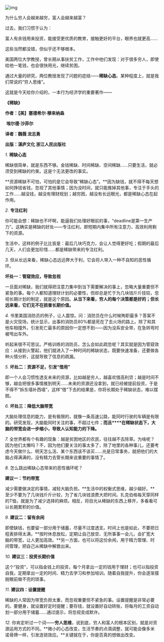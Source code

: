 ![img](https://mmbiz.qpic.cn/mmbiz_jpg/I0y5GhSOx6RpCvxdYHk6t4ibnJIm10FcAyHDb58YZoOfibvSTOOUtP30AdBSRQk8kOb0bTEBfbdbsMiawheDXoD4w/640?wx_fmt=jpeg&tp=webp&wxfrom=5&wx_lazy=1&wx_co=1)

为什么穷人会越来越穷，富人会越来越富？

过去，我们习惯于认为：

富人有余钱用来投资，能接受更优质的教育，接触更好的平台，眼界也就更高……

这些当然都没错，但似乎还不够根本。

美国两位大学教授，曾长期从事扶贫工作，工作中他们发现：对于很多穷人，即使给他一笔钱，也会很快用光，继续贫困。

通过大量的研究，两位教授发现了问题的症结——**稀缺心态**。某种程度上，就是我们常说的“穷人思维”。

这就是今天给你介绍的，一本行为经济学的重要著作——

**《稀缺》**

**作者：【美】塞德希尔·穆来纳森**  

​                       **埃尔德·沙菲尔** 

**译者：魏薇  龙志勇** 

**出版：湛庐文化 浙江人民出版社**





*1.* **稀缺心态**

稀缺很简单，就是东西不够。金钱稀缺、时间稀缺、空间稀缺……只要生活，就必须受到稀缺的约束。这是个无法更改的事实。

**资源稀缺不可怕，可怕的是它会导致“稀缺心态”。**因为缺钱，就不得不每天想如何挣钱省钱，忽视了其他事情；因为没时间，就只能推掉其他事，专注于手头的工作……越没钱，越没有理财规划；越穷困，越没有长远眼光，都是稀缺心态在起作用。



*2.* **专注红利**

你可能会想：稀缺也不坏啊，能逼我们处理好眼前的事，“deadline是第一生产力”。这确实是稀缺的好处——专注红利，即短期内集中所有注意力，高效利用剩下的资源。

生活中，这样的例子比比皆是：最后几块巧克力，会让人觉得更好吃；假期的最后几天，人们会更加珍惜……都是稀缺带来的专注红利。



*3.* 但从长远来看，稀缺心态远远弊大于利，它会将人带入一种不自知的恶性循环。

**坏处一：管窥效应，导致忽视**

一旦面对稀缺，我们就得把注意力集中到当下需要解决的事上，忽略大量重要但不紧急的事。每个人都知道理财计划的必要性，但却总是忙于为几块钱斤斤技较，忽视长期计划的制定，就是这个原因。**从当下来看，穷人的每个决策都是好的；但长远来看，它们无不在损害长期价值。**



*4.* 书里美国消防员的例子，让人震惊。问：消防员在什么时候殉职最多？答案不是火灾现场，统计显示，出事的消防员80%都是死在了去火场的路上。除了和其他车相撞外，引发死亡最多的原因你一定想不到——因为没系安全带，在急转弯时被甩出车外。

听起来很不可思议。严格训练的消防员，怎么会如此疏忽呢？其实就是因为管窥效应：从接到火警起，他们就进入了一种时间的稀缺状态，既要快速准备，还要做各种火情分析，这就导致了信息的疏漏。



*5.* **坏处二：资源不足，引发“借用”**

即一个人会习惯性透支未来的资源，比如越是穷人，越喜欢借高利贷；越是时间不够，越会把很多事情推到明天……未来的资源还没拿到，就已经被提前投资，于是不得不“拆东墙补西墙”，这样“借”下去的结果是，你将长期处于稀缺状态，难以摆脱。



*6.* **坏处三：降低大脑带宽**

大脑处理信息的能力，是有极限的，就像一条高速公路，能同时行驶的车辆是有限的。研究发现，大脑能同时关注的事，不超过七件；**而且****在稀缺状态下，大脑的带宽会进一步缩小，导致人认知能力的下降。**



*7.* 全世界都有个有趣的现象：越是贫困地区的农民，往往越不去除草。为啥呢？因为他们太懒吗？不，因为他们要关注的事太多了，除了地里的各种事儿，还要考虑今天做什么、明天怎么活、某个东西该不该买……光是日常事务，就把他们的大脑占得满满的，没有精力去管长期来说重要的事情了。



*8.* 怎么跳出稀缺心态带来的恶性循环呢？

**建议一：节约带宽**

减少需要做决定的事情，减轻大脑负担。**生活中的权衡式思维，越少越好。**至少不要为了几块钱斤斤计较，为了省几块钱浪费大把时间。扎克伯格每天穿同样的T恤，就是为了减少选择的麻烦。相反，将目光从稀缺的东西上移开，多看看可以长期累积的价值。



*9.* **建议二：留有余闲**

即使缺钱，也要留一部分用于储蓄，尽量不过度透支。时间上也是如此，不要把日程表排得太满，**按时休息放松，定期让自己放空、无所事事一会儿，会扩宽大脑的带宽，让人更加高效。**另一方面，也可以将这份余闲，用于精力管理、时间管理，把自己从稀缺中解救出来。



*10.* **建议三：投资长期价值**

这个“投资”，可以指金钱上的投资，每个月拿出一定的钱用于理财；也可以指投资自我，定期拿出一定的时间、精力去学习和参加培训。随着自我提升，你会逐渐摆脱眼前做不完的琐事。



*11.* **建议四：设置提醒**

稀缺的人常因为带宽负担太重，而忽视重要但不紧急的事。设置提醒是非常必要的。要健身，就设置好定时提醒；要存钱，就设置好自动转账，将每月的工资自动划一部分用于储蓄……通过提示，将忽视变成默许。



*12.* 你肯定听过一个词——**穷人思维**，说到底，穷人和富人的根本区别，就是对资源运用方式的不同。**微小的心态改变，生活节奏的点滴调整，就可能会像多米诺骨牌一样，引发连锁效应。**关键就在于，你是否真的想做出改变。